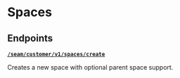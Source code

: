 # Spaces

## Endpoints


[**`/seam/customer/v1/spaces/create`**](./create.md)

Creates a new space with optional parent space support.


